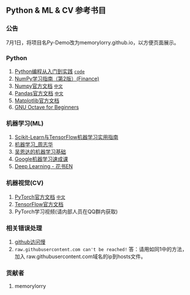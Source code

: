 ## Python & ML & CV 参考书目

### 公告
7月1日，将项目名Py-Demo改为memorylorry.github.io，以方便页面展示。

### Python
1. [Python编程从入门到实践](./ref/Python编程从入门到实践.pdf) [`code`](./python_basic/basic)
2. [NumPy学习指南（第2版）(Finance)](./ref/Python数据分析基础教程：NumPy学习指南（第2版）(Finance).pdf)
3. [Numpy官方文档](https://numpy.org/doc/stable/reference/index.html) [`中文`](https://www.numpy.org.cn/)
4. [Pandas官方文档](https://pandas.pydata.org/docs/user_guide/index.html#user-guide) [`中文`](https://www.pypandas.cn/)
5. [Matplotlib官方文档](https://matplotlib.org/users/index.html)
6. [GNU Octave for Beginners](./ref/Jesper%20Schmidt%20Hansen%20-%20GNU%20Octave%20for%20Beginners.pdf)

### 机器学习(ML)
1. [Scikit-Learn与TensorFlow机器学习实用指南](./ref/Scikit-Learn与TensorFlow机器学习实用指南.pdf)
2. [机器学习_周志华](./ref/机器学习_周志华.pdf)
3. [吴恩达的机器学习基础](https://www.bilibili.com/video/BV164411b7dx?from=search&seid=10524356999059503503)
4. [Google机器学习速成课](https://developers.google.com/machine-learning/crash-course/ml-intro)
5. [Deep Learning - 花书EN](https://www.deeplearningbook.org/)

### 机器视觉(CV)
1. [PyTorch官方文档](https://pytorch.org/) [`中文`](https://pytorch.apachecn.org/docs/1.4/)
2. [TensorFlow官方文档](https://tensorflow.google.cn/)
3. PyTorch学习视频(请内部人员在QQ群内获取)

### 相关错误处理
1. [github访问慢](https://www.jianshu.com/p/0493dcc15d6f)
2. `raw.githubusercontent.com can't be reached!` 答：请用如同1中的方法，加入 raw.githubusercontent.com域名的ip到hosts文件。

### 贡献者
1. memorylorry
